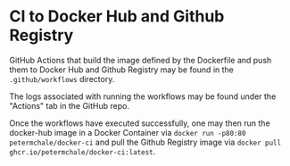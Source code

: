 
# CI to Docker Hub and Github Registry

GitHub Actions that build the image defined by the Dockerfile 
and push them to Docker Hub and Github Registry
may be found in the `.github/workflows` directory. 

The logs associated with running the workflows may be found under the "Actions" tab in the GitHub repo. 

Once the workflows have executed successfully, one may then run the docker-hub image in a Docker Container via `docker run -p80:80 petermchale/docker-ci` and pull the Github Registry image via `docker pull ghcr.io/petermchale/docker-ci:latest`. 


